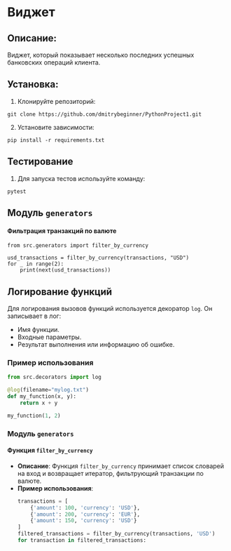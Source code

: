 # Виджет
## Описание:
Виджет, который показывает несколько последних успешных банковских операций клиента.

## Установка:

1. Клонируйте репозиторий:
```
git clone https://github.com/dmitrybeginner/PythonProject1.git
```
2. Установите зависимости:
```
pip install -r requirements.txt
```
## Тестирование
1. Для запуска тестов используйте команду:
```
pytest
```
## Модуль `generators`

#### Фильтрация транзакций по валюте
```
from src.generators import filter_by_currency

usd_transactions = filter_by_currency(transactions, "USD")
for _ in range(2):
    print(next(usd_transactions))
 ```


## Логирование функций

Для логирования вызовов функций используется декоратор `log`. Он записывает в лог:
- Имя функции.
- Входные параметры.
- Результат выполнения или информацию об ошибке.

### Пример использования

```python
from src.decorators import log

@log(filename="mylog.txt")
def my_function(x, y):
    return x + y

my_function(1, 2)
```
### Модуль `generators`

#### Функция `filter_by_currency`

- **Описание**: Функция `filter_by_currency` принимает список словарей на вход и возвращает итератор, фильтрующий транзакции по валюте.
- **Пример использования**:
  ```python
  transactions = [
      {'amount': 100, 'currency': 'USD'},
      {'amount': 200, 'currency': 'EUR'},
      {'amount': 150, 'currency': 'USD'}
  ]
  filtered_transactions = filter_by_currency(transactions, 'USD')
  for transaction in filtered_transactions:
  ```
  
